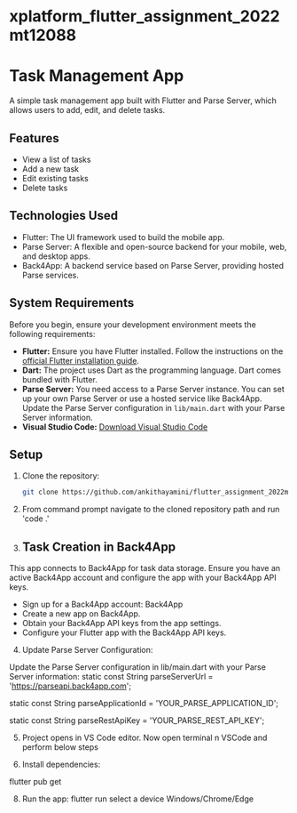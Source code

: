 # xplatform_flutter_assignment_2022mt12088

# Task Management App

A simple task management app built with Flutter and Parse Server, which allows users to add, edit, and delete tasks.

## Features

- View a list of tasks
- Add a new task
- Edit existing tasks
- Delete tasks

## Technologies Used

- Flutter: The UI framework used to build the mobile app.
- Parse Server: A flexible and open-source backend for your mobile, web, and desktop apps.
- Back4App: A backend service based on Parse Server, providing hosted Parse services.

## System Requirements

Before you begin, ensure your development environment meets the following requirements:

- **Flutter:** Ensure you have Flutter installed. Follow the instructions on the [official Flutter installation guide](https://flutter.dev/docs/get-started/install).
- **Dart:** The project uses Dart as the programming language. Dart comes bundled with Flutter.
- **Parse Server:** You need access to a Parse Server instance. You can set up your own Parse Server or use a hosted service like Back4App. Update the Parse Server configuration in `lib/main.dart` with your Parse Server information.
- **Visual Studio Code:** [Download Visual Studio Code](https://code.visualstudio.com/download)

## Setup

1. Clone the repository:

   ```bash
   git clone https://github.com/ankithayamini/flutter_assignment_2022mt12088.git
   
2. From command prompt navigate to the cloned repository path and run 'code .'
   
3. ## Task Creation in Back4App
This app connects to Back4App for task data storage. Ensure you have an active Back4App account and configure the app with your Back4App API keys.

- Sign up for a Back4App account: Back4App
- Create a new app on Back4App.
- Obtain your Back4App API keys from the app settings.
- Configure your Flutter app with the Back4App API keys.

4. Update Parse Server Configuration:

Update the Parse Server configuration in lib/main.dart with your Parse Server information:
static const String parseServerUrl = 'https://parseapi.back4app.com';

static const String parseApplicationId = 'YOUR_PARSE_APPLICATION_ID';

static const String parseRestApiKey = 'YOUR_PARSE_REST_API_KEY';


5. Project opens in VS Code editor. Now open terminal n VSCode and perform below steps  

6. Install dependencies:

flutter pub get

8. Run the app:
flutter run
select a device Windows/Chrome/Edge


